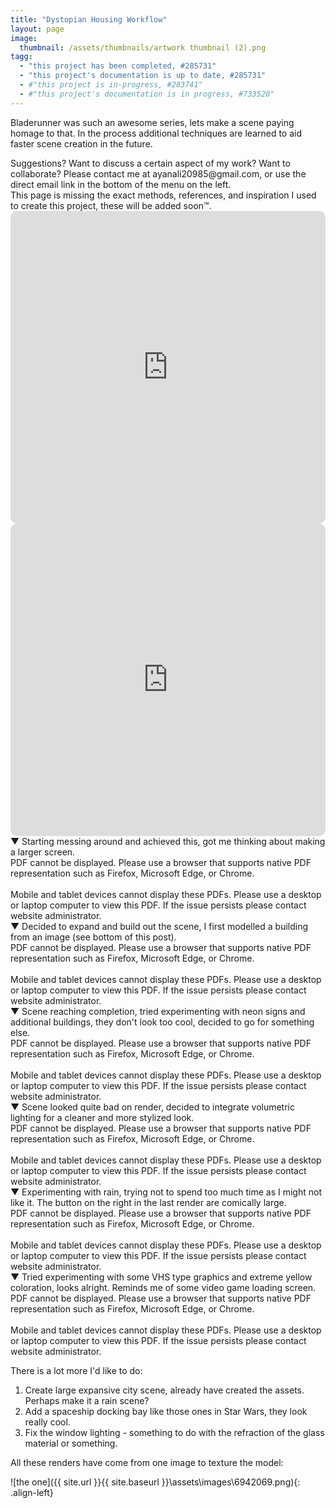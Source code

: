 ```yaml
---
title: "Dystopian Housing Workflow"
layout: page
image:
  thumbnail: /assets/thumbnails/artwork thumbnail (2).png
tagg:
  - "this project has been completed, #285731"
  - "this project's documentation is up to date, #285731"
  - #"this project is in-progress, #283741"
  - #"this project's documentation is in progress, #733520"
---
```

Bladerunner was such an awesome series, lets make a scene paying homage to that. In the process additional techniques are learned to aid faster scene creation in the future.

<div class="content-container" data-bg-image="/assets/images/chevron2.png">
    Suggestions? Want to discuss a certain aspect of my work? Want to collaborate? Please contact me at ayanali20985@gmail.com, or use the direct email link in the bottom of the menu on the left.
</div>

<div class="content-container" data-bg-image="/assets/images/chevron2.png">
    This page is missing the exact methods, references, and inspiration I used to create this project, these will be added soon™.
</div>

<iframe width="100%" height="500px" src="https://www.youtube.com/embed/tql0rZepxTo?si=zmq4q5ejzQ-diTr3" title="YouTube video player" frameborder="0" allow="accelerometer; autoplay; clipboard-write; encrypted-media; gyroscope; picture-in-picture; web-share" allowfullscreen style="border-radius: 10px;"></iframe>

<iframe width="100%" height="500px" src="https://www.youtube.com/embed/sYfdf0O3AUk?si=sTaTqe-rnh09Gh7j" title="YouTube video player" frameborder="0" allow="accelerometer; autoplay; clipboard-write; encrypted-media; gyroscope; picture-in-picture; web-share" allowfullscreen style="border-radius: 10px;"></iframe>

<div class="content-container-blue">
    <div class="dropdown-header">
        <span class="dropdown-icon">&#9660;</span> <!-- Down-arrow icon -->
          Starting messing around and achieved this, got me thinking about making a larger screen.
    </div>
    <div class="dropdown-header" class="dropdown-content">
        <div class="pdf-container">
            <object class="pdf-object" data="/assets/pdf/dystopian 1.pdf" type="application/pdf">
                <div class="pdf-fallback">
                    PDF cannot be displayed. Please use a browser that supports native PDF representation such as Firefox, Microsoft Edge, or Chrome.
                    <br>
                    <br>
                    Mobile and tablet devices cannot display these PDFs. Please use a desktop or laptop computer to view this PDF. If the issue persists please contact website administrator.
                </div>
            </object>
        </div>
    </div>
</div>

<div class="content-container-blue">
    <div class="dropdown-header">
        <span class="dropdown-icon">&#9660;</span> <!-- Down-arrow icon -->
          Decided to expand and build out the scene, I first modelled a building from an image (see bottom of this post).
    </div>
    <div class="dropdown-header" class="dropdown-content">
        <div class="pdf-container">
            <object class="pdf-object" data="/assets/pdf/dystopian 2.pdf" type="application/pdf">
                <div class="pdf-fallback">
                    PDF cannot be displayed. Please use a browser that supports native PDF representation such as Firefox, Microsoft Edge, or Chrome.
                    <br>
                    <br>
                    Mobile and tablet devices cannot display these PDFs. Please use a desktop or laptop computer to view this PDF. If the issue persists please contact website administrator.
                </div>
            </object>
        </div>
    </div>
</div>

<div class="content-container-blue">
    <div class="dropdown-header">
        <span class="dropdown-icon">&#9660;</span> <!-- Down-arrow icon -->
          Scene reaching completion, tried experimenting with neon signs and additional buildings, they don't look too cool, decided to go for something else.
    </div>
    <div class="dropdown-header" class="dropdown-content">
        <div class="pdf-container">
            <object class="pdf-object" data="/assets/pdf/dystopian 3.pdf" type="application/pdf">
                <div class="pdf-fallback">
                    PDF cannot be displayed. Please use a browser that supports native PDF representation such as Firefox, Microsoft Edge, or Chrome.
                    <br>
                    <br>
                    Mobile and tablet devices cannot display these PDFs. Please use a desktop or laptop computer to view this PDF. If the issue persists please contact website administrator.
                </div>
            </object>
        </div>
    </div>
</div>

<div class="content-container-blue">
    <div class="dropdown-header">
        <span class="dropdown-icon">&#9660;</span> <!-- Down-arrow icon -->
          Scene looked quite bad on render, decided to integrate volumetric lighting for a cleaner and more stylized look.
    </div>
    <div class="dropdown-header" class="dropdown-content">
        <div class="pdf-container">
            <object class="pdf-object" data="/assets/pdf/dystopian 4.pdf" type="application/pdf">
                <div class="pdf-fallback">
                    PDF cannot be displayed. Please use a browser that supports native PDF representation such as Firefox, Microsoft Edge, or Chrome.
                    <br>
                    <br>
                    Mobile and tablet devices cannot display these PDFs. Please use a desktop or laptop computer to view this PDF. If the issue persists please contact website administrator.
                </div>
            </object>
        </div>
    </div>
</div>

<div class="content-container-blue">
    <div class="dropdown-header">
        <span class="dropdown-icon">&#9660;</span> <!-- Down-arrow icon -->
          Experimenting with rain, trying not to spend too much time as I might not like it. The button on the right in the last render are comically large.
    </div>
    <div class="dropdown-header" class="dropdown-content">
        <div class="pdf-container">
            <object class="pdf-object" data="/assets/pdf/dystopian 5.pdf" type="application/pdf">
                <div class="pdf-fallback">
                    PDF cannot be displayed. Please use a browser that supports native PDF representation such as Firefox, Microsoft Edge, or Chrome.
                    <br>
                    <br>
                    Mobile and tablet devices cannot display these PDFs. Please use a desktop or laptop computer to view this PDF. If the issue persists please contact website administrator.
                </div>
            </object>
        </div>
    </div>
</div>

<div class="content-container-blue">
    <div class="dropdown-header">
        <span class="dropdown-icon">&#9660;</span> <!-- Down-arrow icon -->
          Tried experimenting with some VHS type graphics and extreme yellow coloration, looks alright. Reminds me of some video game loading screen.
    </div>
    <div class="dropdown-header" class="dropdown-content">
        <div class="pdf-container">
            <object class="pdf-object" data="/assets/pdf/dystopian 6.pdf" type="application/pdf">
                <div class="pdf-fallback">
                    PDF cannot be displayed. Please use a browser that supports native PDF representation such as Firefox, Microsoft Edge, or Chrome.
                    <br>
                    <br>
                    Mobile and tablet devices cannot display these PDFs. Please use a desktop or laptop computer to view this PDF. If the issue persists please contact website administrator.
                </div>
            </object>
        </div>
    </div>
</div>

There is a lot more I'd like to do:
1.  Create large expansive city scene, already have created the assets. Perhaps make it a rain scene?
2.  Add a spaceship docking bay like those ones in Star Wars, they look really cool.
3.  Fix the window lighting - something to do with the refraction of the glass material or something.

All these renders have come from one image to texture the model:


![the one]({{ site.url }}{{ site.baseurl }}\assets\images\6942069.png){: .align-left}
